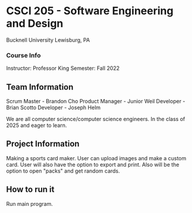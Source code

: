 # CSCI 205 - Software Engineering and Design
Bucknell University
Lewisburg, PA

### Course Info
Instructor: Professor King
Semester: Fall 2022

## Team Information
Scrum Master - Brandon Cho
Product Manager - Junior Weil
Developer - Brian Scotto
Developer - Joseph Helm

We are all computer science/computer science engineers.
In the class of 2025 and eager to learn.

## Project Information
Making a sports card maker. User can upload images and make a 
custom card. User will also have the option to export and print.
Also will be the option to open "packs" and get random cards.

## How to run it
Run main program. 